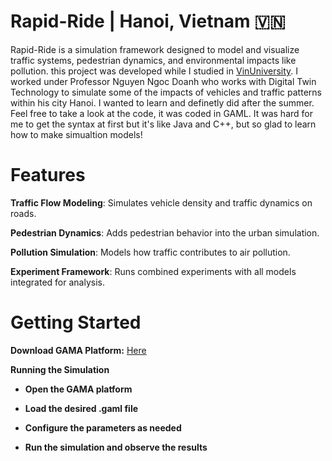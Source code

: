 # Rapid-Ride | Hanoi, Vietnam 🇻🇳

Rapid-Ride is a simulation framework designed to model and visualize traffic systems, pedestrian dynamics, and environmental impacts like pollution. this project was developed while I studied in [VinUniversity](https://vinuni.edu.vn/). I worked under Professor Nguyen Ngoc Doanh who works with Digital Twin Technology to simulate some of the impacts of vehicles and traffic patterns within his city Hanoi. I wanted to learn and definetly did after the summer. Feel free to take a look at the code, it was coded in GAML. It was hard for me to get the syntax at first but it's like Java and C++, but so glad to learn how to make simualtion models!  

# Features
**Traffic Flow Modeling**: Simulates vehicle density and traffic dynamics on roads.

**Pedestrian Dynamics**: Adds pedestrian behavior into the urban simulation.

**Pollution Simulation**: Models how traffic contributes to air pollution.

**Experiment Framework**: Runs combined experiments with all models integrated for analysis.

# Getting Started

**Download GAMA Platform:** [Here](https://gama-platform.org/download)

**Running the Simulation**

- **Open the GAMA platform**

- **Load the desired .gaml file**

- **Configure the parameters as needed** 

- **Run the simulation and observe the results**
